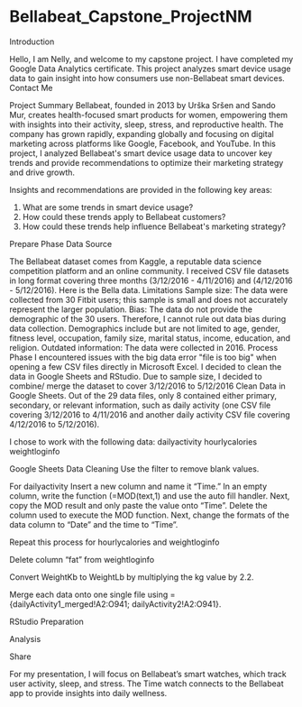 # Bellabeat_Capstone_ProjectNM
Introduction

Hello, I am Nelly, and welcome to my capstone project. I have completed my Google Data Analytics certificate. This project analyzes smart device usage data to gain insight into how consumers use non-Bellabeat smart devices. Contact Me


Project Summary 
Bellabeat, founded in 2013 by Urška Sršen and Sando Mur, creates health-focused smart products for women, empowering them with insights into their activity, sleep, stress, and reproductive health. The company has grown rapidly, expanding globally and focusing on digital marketing across platforms like Google, Facebook, and YouTube.
In this project, I analyzed Bellabeat's smart device usage data to uncover key trends and provide recommendations to optimize their marketing strategy and drive growth.

Insights and recommendations are provided in the following key areas:

1. What are some trends in smart device usage?
2. How could these trends apply to Bellabeat customers? 
3. How could these trends help influence Bellabeat's marketing strategy? 

Prepare Phase
Data Source


The Bellabeat dataset comes from Kaggle, a reputable data science competition platform and an online community. I received CSV file datasets in long format covering three months (3/12/2016 - 4/11/2016)  and (4/12/2016 -  5/12/2016). Here is the Bella data.
Limitations
Sample size: The data were collected from 30 Fitbit users; this sample is small and does not accurately represent the larger population.
Bias: The data do not provide the demographic of the 30 users. Therefore, I cannot rule out data bias during data collection. 
Demographics include but are not limited to age, gender, fitness level, occupation, family size, marital status, income, education, and religion.
Outdated information: The data were collected in 2016.
Process Phase
I encountered issues with the big data error "file is too big" when opening a few CSV files directly in Microsoft Excel. I decided to clean the data in Google Sheets and RStudio. Due to sample size, I decided to combine/ merge the dataset to cover 3/12/2016 to 5/12/2016  Clean Data in Google Sheets.
 Out of the 29 data files, only 8 contained either primary, secondary, or relevant information, such as daily activity (one CSV file covering 3/12/2016 to 4/11/2016 and another daily activity CSV file covering 4/12/2016 to 5/12/2016).


I chose to work with the following data:
dailyactivity
hourlycalories
weightloginfo

Google Sheets
Data Cleaning 
Use the filter to remove blank values.

For dailyactivity
Insert a new column and name it “Time.” In an empty column, write the function (=MOD(text,1) and use the auto fill handler. Next, copy the MOD result and only paste the value onto “Time”. Delete the column used to execute the MOD function. Next, change the formats of the data column to “Date” and the time to “Time”.

Repeat this process for hourlycalories and weightloginfo

Delete column “fat” from weightloginfo

Convert WeightKb to WeightLb by multiplying the kg value by 2.2.

Merge each data onto one single file using ={dailyActivity1_merged!A2:O941; dailyActivity2!A2:O941}.






RStudio
Preparation












Analysis






Share 



















For my presentation, I will focus on Bellabeat’s smart watches, which track user activity, sleep, and stress. The Time watch connects to the Bellabeat app to provide insights into daily wellness.
